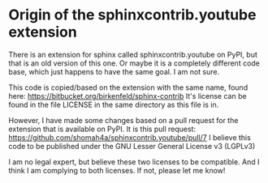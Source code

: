 # Origin of the sphinxcontrib.youtube extension

There is an extension for sphinx called sphinxcontrib.youtube on PyPI, but that is an old version of this one. Or maybe it is a completely different code base, which just happens to have the same goal. I am not sure.

This code is copied/based on the extension with the same name, found here: https://bitbucket.org/birkenfeld/sphinx-contrib It's license can be found in the file LICENSE in the same directory as this file is in.

However, I have made some changes based on a pull request for the extension that is available on PyPI. It is this pull request: https://github.com/shomah4a/sphinxcontrib.youtube/pull/7 I believe this code to be published under the GNU Lesser General License v3 (LGPLv3)

I am no legal expert, but believe these two licenses to be compatible. And I think I am complying to both licenses. If not, please let me know!

